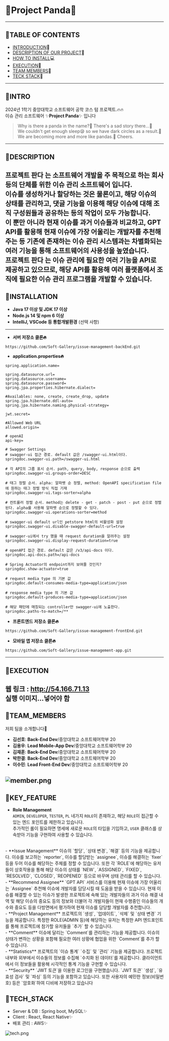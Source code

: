 # 🐼Project Panda🐼

---
## 📃TABLE OF CONTENTS  
- [INTRODUCTION](#INTRO)🎉
- [DESCRIPTION OF OUR PROJECT](#DESCRIPTION)🎈
- [HOW TO INSTALL](#INSTALLATION)💻
- [EXECUTION](#EXECUTION)💫  
- [TEAM MEMBERS](#TEAM_MEMBERS)🩵
- [TECK STACK](#TECH_STACK)🩵
---
## 🎍INTRO
2024년 1학기 중앙대학교 소프트웨어 공학 코스 텀 프로젝트.🔥🔥      
이슈 관리 소프트웨어 ✨**Project Panda**✨ 입니다  
> Why is there a panda in the name?🤔 There's a sad story there...🥲  
> We couldn't get enough sleep😪 so we have dark circles as a result.👻  
> We are becoming more and more like pandas.🐼 Cheers.  
---
## 🎍DESCRIPTION
**프로젝트 판다** 는 소프트웨어 개발을 주 목적으로 하는 회사 등의 단체를 위한 이슈 관리 소프트웨어 입니다.  
이슈를 생성하거나 할당하는 것은 물론이고, 해당 이슈의 상태를 관리하고, 댓글 기능을 이용해 해당 이슈에 대해 조직 구성원들과 공유하는 등의 작업이 모두 가능합니다.  
이 뿐만 아니라 현재 이슈를 과거 이슈들과 비교하고, GPT API를 활용해 현재 이슈에 가장 어울리는 개발자를 추천해 주는 등 기존에 존재하는 이슈 관리 시스템과는 차별화되는 여러 기능을 통해 소프트웨어의 사용성을 높였습니다.  
**프로젝트 판다** 는 이슈 관리에 필요한 여러 기능을 API로 제공하고 있으므로, 해당 API를 활용해 여러 플랫폼에서 조직에 필요한 이슈 관리 프로그램을 개발할 수 있습니다.
---
## 🎍INSTALLATION
- **Java 17 이상 및 JDK 17 이상**
- **Node.js 14 및 npm 6 이상**
- **IntelliJ, VSCode 등 통합개발환경** (선택 사항)
---
- **서버 저장소 클론🔥**  
```
https://github.com/Soft-Gallery/issue-management-backEnd.git
```  

- **application.properties🔥**
```
spring.application.name=

spring.datasource.url=
spring.datasource.username=
spring.datasource.password=
spring.jpa.properties.hibernate.dialect=

#Availables: none, create, create_drop, update
spring.jpa.hibernate.ddl-auto=
spring.jpa.hibernate.naming.physical-strategy=

jwt.secret=

#Allowed Web URL
allowed.origin=

# openAI
api-key=

# Swagger Settings
# swagger-ui 접근 경로. default 값은 /swagger-ui.html이다.
springdoc.swagger-ui.path=/swagger-ui.html

# 각 API의 그룹 표시 순서. path, query, body, response 순으로 출력
springdoc.swagger-ui.groups-order=DESC

# 태그 정렬 순서. alpha: 알파벳 순 정렬, method: OpenAPI specification file에 원하는 태그 정렬 방식 직접 기재
springdoc.swagger-ui.tags-sorter=alpha

# 컨트롤러 정렬 순서. method는 delete - get - patch - post - put 순으로 정렬된다. alpha를 사용해 알파벳 순으로 정렬할 수 있다.
springdoc.swagger-ui.operations-sorter=method

# swagger-ui default url인 petstore html의 비활성화 설정
springdoc.swagger-ui.disable-swagger-default-url=true

# swagger-ui에서 try 했을 때 request duration을 알려주는 설정
springdoc.swagger-ui.display-request-duration=true

# openAPI 접근 경로. default 값은 /v3/api-docs 이다.
springdoc.api-docs.path=/api-docs

# Spring Actuator의 endpoint까지 보여줄 것인지?
springdoc.show-actuator=true

# request media type 의 기본 값
springdoc.default-consumes-media-type=application/json

# response media type 의 기본 값
springdoc.default-produces-media-type=application/json

# 해당 패턴에 매칭되는 controller만 swagger-ui에 노출한다.
springdoc.paths-to-match=/**
```

- **프론트엔드 저장소 클론🔥**
```
https://github.com/Soft-Gallery/issue-management-frontEnd.git
```
- **모바일 앱 저장소 클론🔥**
```
https://github.com/Soft-Gallery/issue-management-app.git
```
---
## 🎍EXECUTION
**웹 링크** : http://54.166.71.13  
실행 이미지...넣어야 함
---
## 🎍TEAM_MEMBERS
저희 팀을 소개합니다🤗

- **김선호**: **Back-End Dev**/중앙대학교 소프트웨어학부 20
- **김용우**: **Lead Mobile-App Dev**/중앙대학교 소프트웨어학부 20
- **김재훈**: **Back-End Dev**/중앙대학교 소프트웨어학부 20
- **박한결**: **Back-End Dev**/중앙대학교 소프트웨어학부 20
- **이수민**: **Lead Front-End Dev**/중앙대학교 소프트웨어학부 20  

![member.png](./docs/images/member.png)
---
## 🎍KEY_FEATURE
- **Role Management**  
`ADMIN`, `DEVELOPER`, `TESTER`, `PL` 네가지 `ROLE`이 존재하고, 해당 `ROLE`이 접근할 수 있는 엔드 포인트를 제한하고 있습니다.  
추가적인 롤이 필요하면 명세에 새로운 `ROLE`의 타입을 기입하고, `USER` 클래스를 상속받아 기능을 구현하여 사용할 수 있습니다.  
<br>  
- **Issue Management**  
이슈의 `할당`, `상태 변경`, `해결` 등의 기능을 제공합니다.
이슈를 보고하는 `reporter`, 이슈를 할당받는 `assignee`, 이슈를 해결하는 `fixer` 등을 두어 이슈를 해당하는 주체를 정할 수 있습니다.   
또한 각 `ROLE`에 해당하는 유저들이 상호작용을 통해 해당 이슈의 상태를 `NEW`, `ASSIGNED`, `FIXED`, `RESOLVED`, `CLOSED`, `REOPENED` 등으로 바꾸며 상태 관리를 할 수 있습니다.  
<br>  
- **Recommend Assignee**  
  `GPT API` 서비스를 이용해 현재 이슈에 가장 어울리는 `Assignee` 추천해 이슈에 개발자를 담당시킬 때 도움을 받을 수 있습니다.  
  현재 이슈를 해결할 수 있는 이슈가 발생한 프로젝트에 속해 있는 개발자들의 과거 이슈 해결 내역 및 해당 이슈의 중요도 등의 정보와 더불어
  각 개발자들이 현재 수행중인 이슈들의 개수와 중요도 등을 다방면에서 평가하여 현재 이슈를 담당할 개발자를 추천합니다.  
  <br>
- **Project Management**  
프로젝트의 `생성`, `업데이트`, `삭제` 및 `상태 변경` 기능을 제공합니다.  
특정한 ROLE(ADMIN 등)에 해당하는 유저는 특정한 API 엔드포인트를 통해 프로젝트에 참가할 유저들을 `추가` 할 수 있습니다.    
<br>
- **Comment**  
이슈에 달리는 `Comment`를 관리하는 기능을 제공합니다.  
이슈의 상태가 변하는 상황을 포함해 필요한 여러 상황에 협업을 위한 `Comment`를 추가 할 수 있습니다.    
<br>
- **Statistics**  
프로젝트의 `이슈 통계` `수집` 및 `관리` 기능을 제공합니다.  
프로젝트 내부와 외부에서 이슈들의 정보를 수집해 `수치화 된 데이터`를 제공합니다.  
클라이언트에서 이 정보들을 활용해 시각적인 통계 기능을 구현할 수 있습니다.  
<br>
- **Security**  
`JWT 토큰`을 이용한 로그인을 구현했습니다.  
`JWT 토큰` `생성`, `유효성 검사` 및 `파싱` 등의 기능을 포함하고 있습니다.  
또한 사용자의 예민한 정보(비밀번호) 등은 `암호화`하여 디비에 저장하고 있습니다    
<br>

## 🎍TECH_STACK
- Server & DB : Spring boot, MySQL✨
- Client : React, React Native✨
- 배포 관리 : AWS✨  

![tech.png](./docs/images/tech.png)

